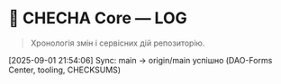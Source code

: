 # 📓 CHECHA Core — LOG

> Хронологія змін і сервісних дій репозиторію.


[2025-09-01 21:54:06] Sync: main → origin/main успішно (DAO-Forms Center, tooling, CHECKSUMS)
